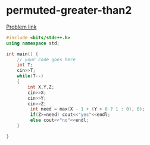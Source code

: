 # permuted-greater-than2

[Problem link](https://www.codechef.com/problems/PERMGE2)

```c++
#include <bits/stdc++.h>
using namespace std;

int main() {
	// your code goes here
	int T;
	cin>>T;
	while(T--)
	{
	    int X,Y,Z;
	    cin>>X;
	    cin>>Y;
	    cin>>Z;
	     int need = max(X - 1 + (Y > 0 ? 1 : 0), 0);
	     if(Z>=need) cout<<"yes"<<endl;
	     else cout<<"no"<<endl;
	}

}
```